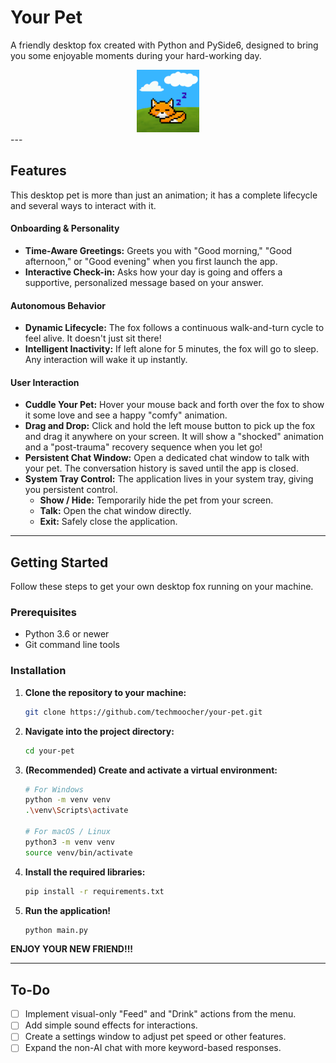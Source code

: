 # Your Pet

A friendly desktop fox created with Python and PySide6, designed to bring you some enjoyable moments during your hard-working day.

<div align="center">
  <img src="logo.png" alt="Desktop Fox Pet" width="100" height="100">
</div>
---

## Features

This desktop pet is more than just an animation; it has a complete lifecycle and several ways to interact with it.

#### Onboarding & Personality
*   **Time-Aware Greetings:** Greets you with "Good morning," "Good afternoon," or "Good evening" when you first launch the app.
*   **Interactive Check-in:** Asks how your day is going and offers a supportive, personalized message based on your answer.

#### Autonomous Behavior
*   **Dynamic Lifecycle:** The fox follows a continuous walk-and-turn cycle to feel alive. It doesn't just sit there!
*   **Intelligent Inactivity:** If left alone for 5 minutes, the fox will go to sleep. Any interaction will wake it up instantly.

#### User Interaction
*   **Cuddle Your Pet:** Hover your mouse back and forth over the fox to show it some love and see a happy "comfy" animation.
*   **Drag and Drop:** Click and hold the left mouse button to pick up the fox and drag it anywhere on your screen. It will show a "shocked" animation and a "post-trauma" recovery sequence when you let go!
*   **Persistent Chat Window:** Open a dedicated chat window to talk with your pet. The conversation history is saved until the app is closed.
*   **System Tray Control:** The application lives in your system tray, giving you persistent control.
    *   **Show / Hide:** Temporarily hide the pet from your screen.
    *   **Talk:** Open the chat window directly.
    *   **Exit:** Safely close the application.

---

## Getting Started

Follow these steps to get your own desktop fox running on your machine.

### Prerequisites
*   Python 3.6 or newer
*   Git command line tools

### Installation

1.  **Clone the repository to your machine:**
    ```bash
    git clone https://github.com/techmoocher/your-pet.git
    ```

2.  **Navigate into the project directory:**
    ```bash
    cd your-pet
    ```

3.  **(Recommended) Create and activate a virtual environment:**
    ```bash
    # For Windows
    python -m venv venv
    .\venv\Scripts\activate

    # For macOS / Linux
    python3 -m venv venv
    source venv/bin/activate
    ```

4.  **Install the required libraries:**
    ```bash
    pip install -r requirements.txt
    ```

5.  **Run the application!**
    ```bash
    python main.py
    ```
    
**ENJOY YOUR NEW FRIEND!!!**

---

## To-Do
*   [ ] Implement visual-only "Feed" and "Drink" actions from the menu.
*   [ ] Add simple sound effects for interactions.
*   [ ] Create a settings window to adjust pet speed or other features.
*   [ ] Expand the non-AI chat with more keyword-based responses.
